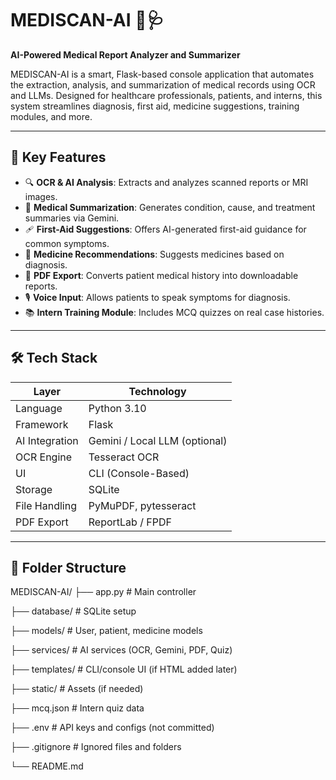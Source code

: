 # MEDISCAN-AI 🧠🩺  
**AI-Powered Medical Report Analyzer and Summarizer**

MEDISCAN-AI is a smart, Flask-based console application that automates the extraction, analysis, and summarization of medical records using OCR and LLMs. Designed for healthcare professionals, patients, and interns, this system streamlines diagnosis, first aid, medicine suggestions, training modules, and more.

---

## 🚀 Key Features

- 🔍 **OCR & AI Analysis**: Extracts and analyzes scanned reports or MRI images.
- 🧾 **Medical Summarization**: Generates condition, cause, and treatment summaries via Gemini.
- 🩹 **First-Aid Suggestions**: Offers AI-generated first-aid guidance for common symptoms.
- 💊 **Medicine Recommendations**: Suggests medicines based on diagnosis.
- 📄 **PDF Export**: Converts patient medical history into downloadable reports.
- 🎙️ **Voice Input**: Allows patients to speak symptoms for diagnosis.
- 📚 **Intern Training Module**: Includes MCQ quizzes on real case histories.

---

## 🛠️ Tech Stack

| Layer         | Technology                  |
|---------------|------------------------------|
| Language      | Python 3.10                  |
| Framework     | Flask                        |
| AI Integration| Gemini / Local LLM (optional)|
| OCR Engine    | Tesseract OCR                |
| UI            | CLI (Console-Based)          |
| Storage       | SQLite                       |
| File Handling | PyMuPDF, pytesseract         |
| PDF Export    | ReportLab / FPDF             |

---

## 📁 Folder Structure

MEDISCAN-AI/
├── app.py # Main controller

├── database/ # SQLite setup

├── models/ # User, patient, medicine models

├── services/ # AI services (OCR, Gemini, PDF, Quiz)

├── templates/ # CLI/console UI (if HTML added later)

├── static/ # Assets (if needed)

├── mcq.json # Intern quiz data

├── .env # API keys and configs (not committed)

├── .gitignore # Ignored files and folders

└── README.md
